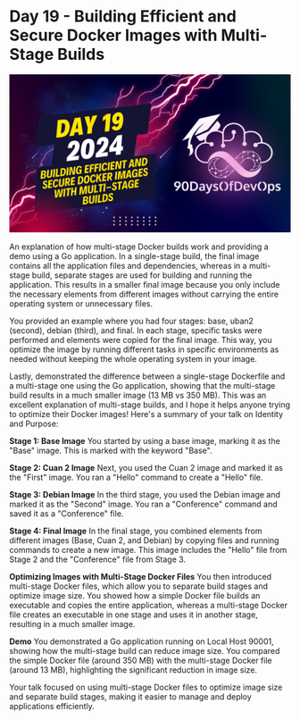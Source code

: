 # Day 19 - Building Efficient and Secure Docker Images with Multi-Stage Builds
[![Watch the video](thumbnails/day19.png)](https://www.youtube.com/watch?v=fjWh3BH4LbU)

An explanation of how multi-stage Docker builds work and providing a demo using a Go application. In a single-stage build, the final image contains all the application files and dependencies, whereas in a multi-stage build, separate stages are used for building and running the application. This results in a smaller final image because you only include the necessary elements from different images without carrying the entire operating system or unnecessary files.

You provided an example where you had four stages: base, uban2 (second), debian (third), and final. In each stage, specific tasks were performed and elements were copied for the final image. This way, you optimize the image by running different tasks in specific environments as needed without keeping the whole operating system in your image.

Lastly, demonstrated the difference between a single-stage Dockerfile and a multi-stage one using the Go application, showing that the multi-stage build results in a much smaller image (13 MB vs 350 MB). This was an excellent explanation of multi-stage builds, and I hope it helps anyone trying to optimize their Docker images!
Here's a summary of your talk on Identity and Purpose:

**Stage 1: Base Image**
You started by using a base image, marking it as the "Base" image. This is marked with the keyword "Base".

**Stage 2: Cuan 2 Image**
Next, you used the Cuan 2 image and marked it as the "First" image. You ran a "Hello" command to create a "Hello" file.

**Stage 3: Debian Image**
In the third stage, you used the Debian image and marked it as the "Second" image. You ran a "Conference" command and saved it as a "Conference" file.

**Stage 4: Final Image**
In the final stage, you combined elements from different images (Base, Cuan 2, and Debian) by copying files and running commands to create a new image. This image includes the "Hello" file from Stage 2 and the "Conference" file from Stage 3.

**Optimizing Images with Multi-Stage Docker Files**
You then introduced multi-stage Docker files, which allow you to separate build stages and optimize image size. You showed how a simple Docker file builds an executable and copies the entire application, whereas a multi-stage Docker file creates an executable in one stage and uses it in another stage, resulting in a much smaller image.

**Demo**
You demonstrated a Go application running on Local Host 90001, showing how the multi-stage build can reduce image size. You compared the simple Docker file (around 350 MB) with the multi-stage Docker file (around 13 MB), highlighting the significant reduction in image size.

Your talk focused on using multi-stage Docker files to optimize image size and separate build stages, making it easier to manage and deploy applications efficiently.
